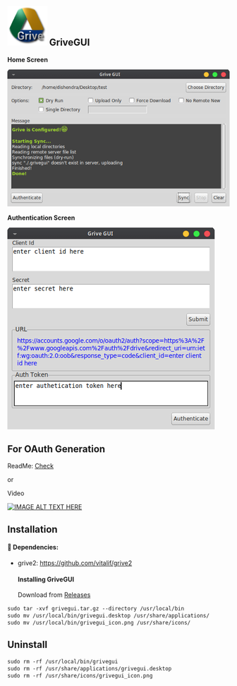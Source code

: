 ## <img src="icon.png" width=90> GriveGUI

**Home Screen**

![](./images/home.png)



**Authentication Screen**

![](./images/auth_screen.png)

 



## For OAuth Generation

ReadMe: [Check](https://github.com/Dishendramishra/linux-setup#google-drive)

or

Video  

[![IMAGE ALT TEXT HERE](https://img.youtube.com/vi/TzO8FyGu4U0/0.jpg)](https://www.youtube.com/watch?v=TzO8FyGu4U0)



## Installation

#### :pushpin: **Dependencies:**

- grive2: https://github.com/vitalif/grive2

  

  #### Installing GriveGUI

  Download from [Releases](https://github.com/Dishendramishra/grive-gui/releases) 

```she
sudo tar -xvf grivegui.tar.gz --directory /usr/local/bin
sudo mv /usr/local/bin/grivegui.desktop /usr/share/applications/
sudo mv /usr/local/bin/grivegui_icon.png /usr/share/icons/

```



## Uninstall

```she
sudo rm -rf /usr/local/bin/grivegui 
sudo rm -rf /usr/share/applications/grivegui.desktop
sudo rm -rf /usr/share/icons/grivegui_icon.png

```

